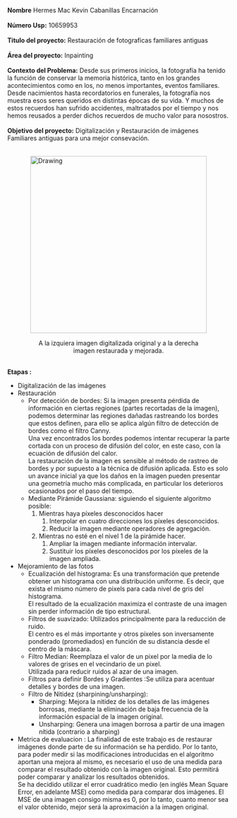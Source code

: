 **Nombre** Hermes Mac Kevin Cabanillas Encarnación\
\
**Número Usp:** 10659953\
\
**Titulo del proyecto:** Restauración de fotograficas familiares antiguas\
\
**Área del proyecto:** Inpainting\
\
**Contexto del Problema:** Desde sus primeros inicios, la fotografía ha tenido la función de conservar la memoria histórica, tanto en los grandes acontecimientos como en los, no menos importantes, eventos familiares. Desde nacimientos hasta recordatorios en funerales, la fotografía nos muestra esos seres queridos en distintas épocas de su vida. Y muchos de estos recuerdos han sufrido accidentes, maltratados por el tiempo y nos hemos reusados a perder dichos recuerdos de mucho valor para nosostros.\
\
**Objetivo del proyecto:** Digitalización y Restauración de imágenes Familiares antiguas para una mejor consevación.
<img src="" alt="Drawing" style="display: block;width: 25rem;margin: 2rem auto 0 auto;"/>
<p style="display: block;text-align: center;;width: 25rem;margin: auto;">A la izquiera imagen digitalizada original y a la derecha imagen restaurada y mejorada.</p>

\
**Etapas :**
* Digitalización de las imágenes
* Restauración
  * Por detección de bordes: Si la imagen presenta pérdida de información en ciertas regiones (partes recortadas de la imagen), podemos determinar las regiones dañadas rastreando los bordes que estos definen, para ello se aplica algún filtro de detección de bordes como el filtro Canny.\
Una vez encontrados los bordes podemos intentar recuperar la parte cortada con un proceso de difusión del color, en este caso, con la ecuación de difusión del calor.\
La restauración de la imagen es sensible al método de rastreo de bordes y por supuesto a la técnica de difusión aplicada. Esto es solo un avance inicial ya que los daños en la imagen pueden presentar una geometría mucho más complicada, en particular los deterioros ocasionados por el paso del tiempo.
  * Mediante Pirámide Gaussiana: siguiendo el siguiente algoritmo posible:
     1. Mientras haya píxeles desconocidos hacer
        1. Interpolar en cuatro direcciones los píxeles desconocidos.
        2. Reducir la imagen mediante operadores de agregación.
     2. Mientras no esté en el nivel 1 de la pirámide hacer.
        1. Ampliar la imagen mediante información intervalar.
        2. Sustituir los píxeles desconocidos por los píxeles de la imagen ampliada.
* Mejoramiento de las fotos
   * Ecualización del histograma: Es una transformación que pretende obtener un histograma con una distribución uniforme. Es decir, que exista el mismo número de pixels para cada nivel de gris del histograma.\
     El resultado de la ecualización maximiza el contraste de una imagen sin perder información de tipo estructural.
  *  Filtros de suavizado: Utilizados principalmente para la reducción de ruido.\
     El centro es el más importante y otros píxeles son inversamente ponderado (promediados) en función de su distancia desde el centro de la máscara.
  * Filtro Median: Reemplaza el valor de un pixel por la media de lo valores de grises en el vecindario de un pixel.\
    Utilizada para reducir ruidos al azar de una imagen.
  * Filtros para definir Bordes y Gradientes :Se utiliza para acentuar detalles y bordes de una imagen.
  * Filtro de Nitidez (sharpining/unsharping):
     * Sharping: Mejora la nitidez de los detalles de las imágenes borrosas, mediante la eliminación de baja frecuencia de la información espacial de la imagen original.
     * Unsharping: Genera una imagen borrosa a partir de una imagen nítida (contrario a sharping)
* Metrica de evaluacion : La finalidad de este trabajo es de restaurar imágenes donde parte de su información se ha perdido. Por lo tanto, para poder medir si las modificaciones introducidas en el algoritmo aportan una mejora al mismo, es necesario el uso de una medida para comparar el resultado obtenido con la imagen original. Esto permitirá poder comparar y analizar los resultados obtenidos.\
Se ha decidido utilizar el error cuadrático medio (en inglés Mean Square Error, en adelante MSE) como medida para comparar dos imágenes. El MSE de una imagen consigo misma es 0, por lo tanto, cuanto menor sea el valor obtenido, mejor será la aproximación a la imagen original.
